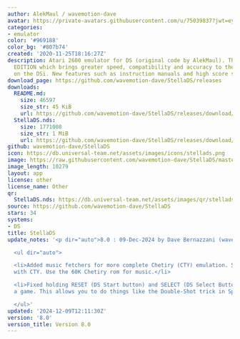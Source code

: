 ```yaml
---
author: AlekMaul / wavemotion-dave
avatar: https://private-avatars.githubusercontent.com/u/75039837?jwt=eyJhbGciOiJIUzI1NiIsInR5cCI6IkpXVCJ9.eyJpc3MiOiJnaXRodWIuY29tIiwiYXVkIjoicmF3LmdpdGh1YnVzZXJjb250ZW50LmNvbSIsImtleSI6ImtleTEiLCJleHAiOjE3MzQ2NzYwODAsIm5iZiI6MTczNDY3NDg4MCwicGF0aCI6Ii91Lzc1MDM5ODM3In0.Ck7H5CVFQsuHXUX6-V-YbGonKBBZDaU45p8Ve8bDeaU&v=4
categories:
- emulator
color: '#969188'
color_bg: '#807b74'
created: '2020-11-25T18:16:27Z'
description: Atari 2600 emulator for DS (original code by AlekMaul). This is the PHOENIX
  EDITION which brings greater speed, compatibility and accuracy to the emulation
  on the DSi. New features such as instruction manuals and high score support included!
download_page: https://github.com/wavemotion-dave/StellaDS/releases
downloads:
  README.md:
    size: 46597
    size_str: 45 KiB
    url: https://github.com/wavemotion-dave/StellaDS/releases/download/8.0/README.md
  StellaDS.nds:
    size: 1771008
    size_str: 1 MiB
    url: https://github.com/wavemotion-dave/StellaDS/releases/download/8.0/StellaDS.nds
github: wavemotion-dave/StellaDS
icon: https://db.universal-team.net/assets/images/icons/stellads.png
image: https://raw.githubusercontent.com/wavemotion-dave/StellaDS/master/arm9/gfx/bgTop.png
image_length: 10279
layout: app
license: other
license_name: Other
qr:
  StellaDS.nds: https://db.universal-team.net/assets/images/qr/stellads-nds.png
source: https://github.com/wavemotion-dave/StellaDS
stars: 34
systems:
- DS
title: StellaDS
update_notes: '<p dir="auto">8.0 : 09-Dec-2024 by Dave Bernazzani (wavemotion)</p>

  <ul dir="auto">

  <li>Added music fetchers for more complete Chetiry (CTY) emulation. Save state works
  with CTY. Use the 60K Chetiry rom for music.</li>

  <li>Fixed holding RESET (DS Start button) and SELECT (DS Select Button) when loading
  a game. This allows you to do things like the Double-Shot trick in Space Invaders.</li>

  </ul>'
updated: '2024-12-09T12:11:30Z'
version: '8.0'
version_title: Version 8.0
---
```

